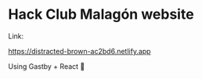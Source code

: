 # Hack Club Malagón website #

 Link: <br />

https://distracted-brown-ac2bd6.netlify.app

Using Gastby + React 🤖

